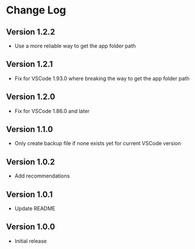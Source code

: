 # Change Log

## Version 1.2.2

- Use a more reliable way to get the app folder path

## Version 1.2.1

- Fix for VSCode 1.93.0 where breaking the way to get the app folder path

## Version 1.2.0

- Fix for VSCode 1.86.0 and later

## Version 1.1.0

- Only create backup file if none exists yet for current VSCode version

## Version 1.0.2

- Add recommendations

## Version 1.0.1

- Update README

## Version 1.0.0

- Initial release
